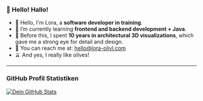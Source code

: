 

### 👋 Hello! Hallo!

* 👋 Hello, I'm Lora, a **software developer in training**.
* 🌱  I’m currently learning **frontend and backend development + Java**.
* 🎨 Before this, I spent **10 years in architectural 3D visualizations**, which gave me a strong eye for detail and design.
* 📧 You can reach me at: hello@lora-olivl.com 
* 🫒 And yes, I really like olives!

---

### GitHub Profil Statistiken

[![Dein GitHub Stats](https://github-readme-stats.vercel.app/api?username=LoraOliv&show_icons=true&hide_title=true&hide=issues,prs&theme=dark&include_all_commits=true&count_private=true)](https://github.com/LoraOliv)











